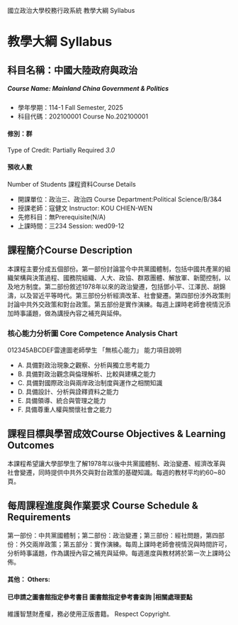 國立政治大學校務行政系統 教學大綱 Syllabus
# 教學大綱 Syllabus
##  科目名稱：中國大陸政府與政治
#####  Course Name: Mainland China Government & Politics
  * 學年學期：114-1 Fall Semester, 2025 
  * 科目代碼：202100001 Course No.202100001
#### 修別：群
Type of Credit: Partially Required 
_3.0_
#### 預收人數
Number of Students
課程資料Course Details
  * 開課單位：政治三、政治四 Course Department:Political Science/B/3&4 
  * 授課老師：寇健文 Instructor: KOU CHIEN-WEN 
  * 先修科目：無Prerequisite(N/A)
  * 上課時間：三234 Session: wed09-12
##  課程簡介Course Description
本課程主要分成五個部份。第一部份討論當今中共黨國體制，包括中國共產黨的組織架構與決策過程、國務院組織、人大、政協、群眾團體、解放軍、新聞控制，以及地方制度。第二部份敘述1978年以來的政治變遷，包括鄧小平、江澤民、胡錦濤，以及習近平等時代。第三部份分析經濟改革、社會變遷。第四部份涉外政策則討論中共外交政策和對台政策。第五部份是實作演練。每週上課時老師會視情況添加時事議題，做為講授內容之補充與延伸。
###  核心能力分析圖 Core Competence Analysis Chart
012345ABCDEF雷達圖老師學生
「無核心能力」 
能力項目說明
  * A. 具備對政治現象之觀察、分析與獨立思考能力
  * B. 具備對政治觀念與倫理解析、比較與建構之能力
  * C. 具備對國際政治與兩岸政治制度與運作之相關知識
  * D. 具備設計、分析與詮釋資料之能力
  * E. 具備領導、統合與管理之能力
  * F. 具備尊重人權與關懷社會之能力
##  課程目標與學習成效Course Objectives & Learning Outcomes 
本課程希望讓大學部學生了解1978年以後中共黨國體制、政治變遷、經濟改革與社會變遷，同時提供中共外交與對台政策的基礎知識。每週的教材平均約60~80頁。
##  每周課程進度與作業要求 Course Schedule & Requirements
第一部份：中共黨國體制；第二部份：政治變遷；第三部份：經社問題，第四部份：外交兩岸政策；第五部分：實作演練。每周上課時老師會視情況與時間許可，分析時事議題，作為講授內容之補充與延伸。每週進度與教材將於第一次上課時公佈。
####  其他： Others:
####  已申請之圖書館指定參考書目  圖書館指定參考書查詢 |相關處理要點
維護智慧財產權，務必使用正版書籍。 Respect Copyright.